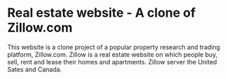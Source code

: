 # Real estate website - A clone of Zillow.com

This website is a clone project of a popular property research and trading platform, Zillow.com. Zillow is a real estate website on which people buy, sell, rent and lease their homes and apartments. Zillow server the United Sates and Canada.

